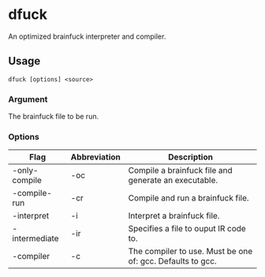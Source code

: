 # dfuck
An optimized brainfuck interpreter and compiler.

## Usage

`dfuck [options] <source>`

### Argument

The brainfuck file to be run.

### Options

Flag | Abbreviation | Description
---- | ------------ | -----------
-only-compile | -oc | Compile a brainfuck file and generate an executable.
-compile-run | -cr | Compile and run a brainfuck file.
-interpret | -i | Interpret a brainfuck file.
-intermediate <file> | -ir | Specifies a file to ouput IR code to.
-compiler <which> | -c | The compiler to use. Must be one of: gcc. Defaults to gcc.
